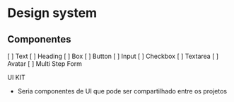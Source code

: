 # Design system


## Componentes

[ ] Text
[ ] Heading
[ ] Box
[ ] Button
[ ] Input
[ ] Checkbox
[ ] Textarea
[ ] Avatar
[ ] Multi Step Form
<!-- - Progress Bar
- Alert
- Modal
- Tooltip
- Toast
- Dropdown
- Menu
- Table
- Pagination
- Badge
- Card
- List
- Accordion -->


UI KIT 

- Seria componentes de UI que pode ser compartilhado entre os projetos
